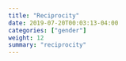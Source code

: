 ```yaml
---
title: "Reciprocity"
date: 2019-07-20T00:03:13-04:00
categories: ["gender"]
weight: 12
summary: "reciprocity"
---
```


